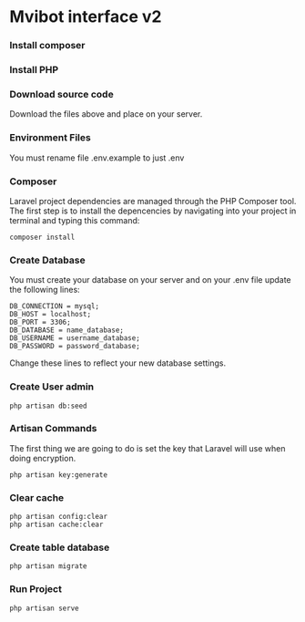 # Mvibot interface v2

### Install composer

### Install PHP

### Download source code

Download the files above and place on your server.

### Environment Files

You must rename file .env.example to just .env

### Composer

Laravel project dependencies are managed through the PHP Composer tool. The first step is to install the depencencies by navigating into your project in terminal and typing this command:

```tsx
composer install
```

### Create Database

You must create your database on your server and on your .env file update the following lines:

```tsx
DB_CONNECTION = mysql;
DB_HOST = localhost;
DB_PORT = 3306;
DB_DATABASE = name_database;
DB_USERNAME = username_database;
DB_PASSWORD = password_database;
```

Change these lines to reflect your new database settings.

### Create User admin

```tsx
php artisan db:seed
```

### Artisan Commands

The first thing we are going to do is set the key that Laravel will use when doing encryption.

```tsx
php artisan key:generate
```

### Clear cache

```tsx
php artisan config:clear
php artisan cache:clear
```

### Create table database

```tsx
php artisan migrate
```

### Run Project

```tsx
php artisan serve
```
